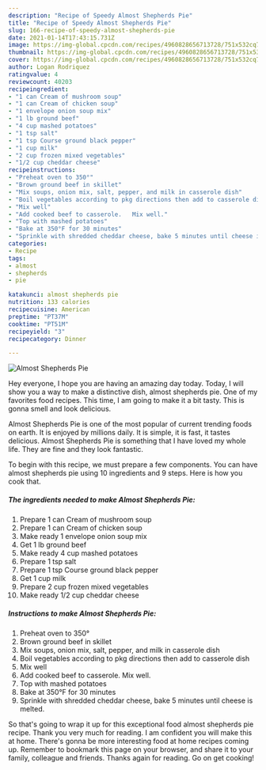 ```yaml
---
description: "Recipe of Speedy Almost Shepherds Pie"
title: "Recipe of Speedy Almost Shepherds Pie"
slug: 166-recipe-of-speedy-almost-shepherds-pie
date: 2021-01-14T17:43:15.731Z
image: https://img-global.cpcdn.com/recipes/4960828656713728/751x532cq70/almost-shepherds-pie-recipe-main-photo.jpg
thumbnail: https://img-global.cpcdn.com/recipes/4960828656713728/751x532cq70/almost-shepherds-pie-recipe-main-photo.jpg
cover: https://img-global.cpcdn.com/recipes/4960828656713728/751x532cq70/almost-shepherds-pie-recipe-main-photo.jpg
author: Logan Rodriquez
ratingvalue: 4
reviewcount: 40203
recipeingredient:
- "1 can Cream of mushroom soup"
- "1 can Cream of chicken soup"
- "1 envelope onion soup mix"
- "1 lb ground beef"
- "4 cup mashed potatoes"
- "1 tsp salt"
- "1 tsp Course ground black pepper"
- "1 cup milk"
- "2 cup frozen mixed vegetables"
- "1/2 cup cheddar cheese"
recipeinstructions:
- "Preheat oven to 350°"
- "Brown ground beef in skillet"
- "Mix soups, onion mix, salt, pepper, and milk in casserole dish"
- "Boil vegetables according to pkg directions then add to casserole dish"
- "Mix well"
- "Add cooked beef to casserole.   Mix well."
- "Top with mashed potatoes"
- "Bake at 350°F for 30 minutes"
- "Sprinkle with shredded cheddar cheese, bake 5 minutes until cheese is melted."
categories:
- Recipe
tags:
- almost
- shepherds
- pie

katakunci: almost shepherds pie 
nutrition: 133 calories
recipecuisine: American
preptime: "PT37M"
cooktime: "PT51M"
recipeyield: "3"
recipecategory: Dinner

---
```



![Almost Shepherds Pie](https://img-global.cpcdn.com/recipes/4960828656713728/751x532cq70/almost-shepherds-pie-recipe-main-photo.jpg)

Hey everyone, I hope you are having an amazing day today. Today, I will show you a way to make a distinctive dish, almost shepherds pie. One of my favorites food recipes. This time, I am going to make it a bit tasty. This is gonna smell and look delicious.

Almost Shepherds Pie is one of the most popular of current trending foods on earth. It is enjoyed by millions daily. It is simple, it is fast, it tastes delicious. Almost Shepherds Pie is something that I have loved my whole life. They are fine and they look fantastic.




To begin with this recipe, we must prepare a few components. You can have almost shepherds pie using 10 ingredients and 9 steps. Here is how you cook that.

<!--inarticleads1-->

##### The ingredients needed to make Almost Shepherds Pie:

1. Prepare 1 can Cream of mushroom soup
1. Prepare 1 can Cream of chicken soup
1. Make ready 1 envelope onion soup mix
1. Get 1 lb ground beef
1. Make ready 4 cup mashed potatoes
1. Prepare 1 tsp salt
1. Prepare 1 tsp Course ground black pepper
1. Get 1 cup milk
1. Prepare 2 cup frozen mixed vegetables
1. Make ready 1/2 cup cheddar cheese




<!--inarticleads2-->

##### Instructions to make Almost Shepherds Pie:

1. Preheat oven to 350°
1. Brown ground beef in skillet
1. Mix soups, onion mix, salt, pepper, and milk in casserole dish
1. Boil vegetables according to pkg directions then add to casserole dish
1. Mix well
1. Add cooked beef to casserole.   Mix well.
1. Top with mashed potatoes
1. Bake at 350°F for 30 minutes
1. Sprinkle with shredded cheddar cheese, bake 5 minutes until cheese is melted.




So that's going to wrap it up for this exceptional food almost shepherds pie recipe. Thank you very much for reading. I am confident you will make this at home. There's gonna be more interesting food at home recipes coming up. Remember to bookmark this page on your browser, and share it to your family, colleague and friends. Thanks again for reading. Go on get cooking!
